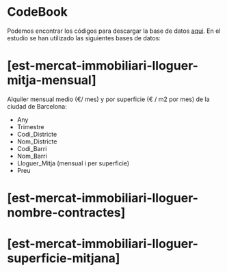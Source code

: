 # CodeBook

Podemos encontrar los códigos para descargar la base de datos [aqui](https://opendata-ajuntament.barcelona.cat/en/api-cataleg).
En el estudio se han utilizado las siguientes bases de datos:

# [est-mercat-immobiliari-lloguer-mitja-mensual]

Alquiler mensual medio (€/ mes) y por superficie (€ / m2 por mes) de la ciudad de Barcelona:

 - Any 
 - Trimestre
 - Codi_Districte
 - Nom_Districte
 - Codi_Barri
 - Nom_Barri
 - Lloguer_Mitja (mensual i per superficie)
 - Preu

# [est-mercat-immobiliari-lloguer-nombre-contractes]

# [est-mercat-immobiliari-lloguer-superficie-mitjana]

